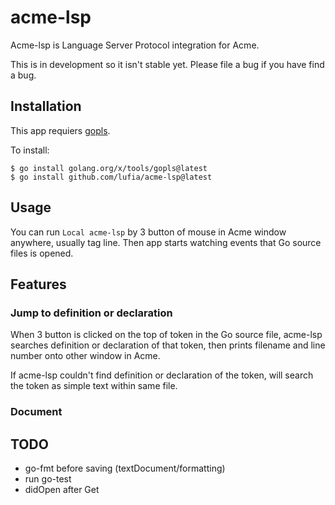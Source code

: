 # acme-lsp

Acme-lsp is Language Server Protocol integration for Acme.

This is in development so it isn't stable yet. Please file a bug if you have find a bug.

## Installation

This app requiers [gopls](https://github.com/golang/go/wiki/gopls).

To install:

```console
$ go install golang.org/x/tools/gopls@latest
$ go install github.com/lufia/acme-lsp@latest
```

## Usage

You can run `Local acme-lsp` by 3 button of mouse in Acme window anywhere, usually tag line. Then app starts watching events that Go source files is opened.

## Features

### Jump to definition or declaration
When 3 button is clicked on the top of token in the Go source file, acme-lsp searches definition or declaration of that token, then prints filename and line number onto other window in Acme.

If acme-lsp couldn't find definition or declaration of the token, will search the token as simple text within same file.

### Document

## TODO
- go-fmt before saving (textDocument/formatting)
- run go-test
- didOpen after Get
